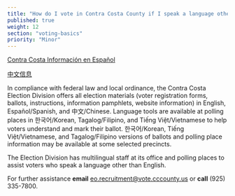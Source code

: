 ```yaml
---
title: "How do I vote in Contra Costa County if I speak a language other than English?"
published: true
weight: 12
section: "voting-basics"
priority: "Minor"
---
```


[Contra Costa Información en Español](https://www.cocovote.us/registro-y-opciones-de-votacion/introduction-to-elections-es/?lang=es)  

[中文信息](https://www.cocovote.us/2912-2/?lang=zh-hant)   

In compliance with federal law and local ordinance, the Contra Costa Election Division offers all election materials (voter registration forms, ballots, instructions, information pamphlets, website information) in English, Español/Spanish, and 中文/Chinese. Language tools are available at polling places in 한국어/Korean, Tagalog/Filipino, and Tiếng Việt/Vietnamese to help voters understand and mark their ballot. 한국어/Korean, Tiếng Việt/Vietnamese, and Tagalog/Filipino versions of ballots and polling place information may be available at some selected precincts.  

The Election Division has multilingual staff at its office and polling places to assist voters who speak a language other than English.  

For further assistance **email** [eo.recruitment@vote.cccounty.us](mailto:eo.recruitment@vote.cccounty.us) or **call** (925) 335-7800.  
